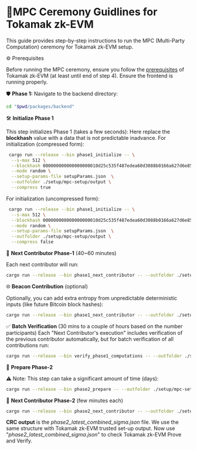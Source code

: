 # 🚀MPC Ceremony Guidlines for Tokamak zk-EVM

This guide provides step-by-step instructions to run the MPC (Multi-Party Computation) ceremony for Tokamak zk-EVM setup.

⚙️ Prerequisites

Before running the MPC ceremony, ensure you follow the [prerequisites](https://github.com/tokamak-network/Tokamak-zk-EVM/blob/main/README.md) of Tokamak zk-EVM (at least until end of step 4). Ensure the frontend is running properly.

🛡️ **Phase 1:**
Navigate to the backend directory:
```bash
cd "$pwd/packages/backend"
```

🛠️ **Initialize Phase 1**

This step initializes Phase 1 (takes a few seconds): 
Here replace the **blockhash** value with a data that is not predictable inadvance. 
For initialization (compressed form):
```bash
 cargo run --release --bin phase1_initialize -- \
  --s-max 512 \
  --blockhash 000000000000000000010d25c535f487edea60d3088b0166a627d6e85c3d2d05 \
  --mode random \
  --setup-params-file setupParams.json  \
  --outfolder ./setup/mpc-setup/output \
  --compress true
```
For initialization (uncompressed form):
```bash
 cargo run --release --bin phase1_initialize -- \
  --s-max 512 \
  --blockhash 000000000000000000010d25c535f487edea60d3088b0166a627d6e85c3d2d05 \
  --mode random \
  --setup-params-file setupParams.json  \
  --outfolder ./setup/mpc-setup/output \
  --compress false
```

🔄 **Next Contributor Phase-1** (40~60 minutes)

Each next contributor will run:
```bash
cargo run --release --bin phase1_next_contributor -- --outfolder ./setup/mpc-setup/output --mode random
```

🌐 **Beacon Contribution** (optional)

Optionally, you can add extra entropy from unpredictable deterministic inputs (like future Bitcoin block hashes):
```bash
cargo run --release --bin phase1_next_contributor -- --outfolder ./setup/mpc-setup/output --mode beacon
```

✅ **Batch Verification** (30 mins to a couple of hours based on the number participants)
Each "Next Contributor's execution" includes verification of the previous contributor automatically, but for batch verification of all contributions run:
```bash
cargo run --release --bin verify_phase1_computations -- --outfolder ./setup/mpc-setup/output
```

📝 **Prepare Phase-2**

⚠️ Note: This step can take a significant amount of time (days):
```bash
cargo run --release --bin phase2_prepare -- --outfolder ./setup/mpc-setup/output
```

🔄 **Next Contributor Phase-2** (few minutes each)
```bash
cargo run --release --bin phase2_next_contributor -- --outfolder ./setup/mpc-setup/output --mode random
```

**CRC output** is the *phase2_latest_combined_sigma.json* file. We use the same structure with Tokamak zk-EVM trusted set-up output.
Now use "*phase2_latest_combined_sigma.json*" to check Tokamak zk-EVM Prove and Verify.